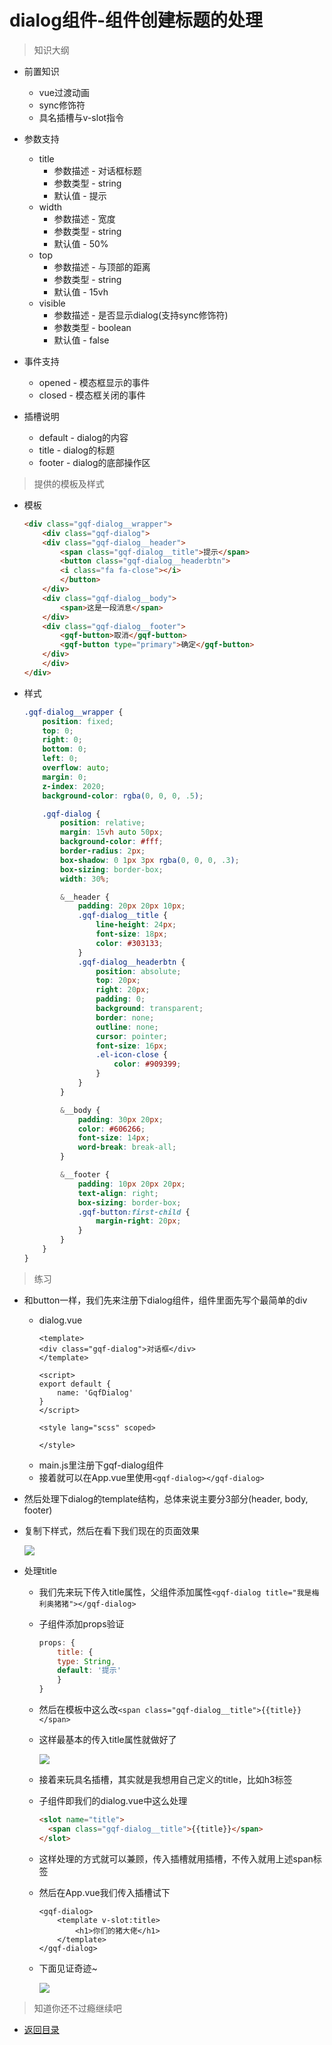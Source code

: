 # dialog组件-组件创建标题的处理

> 知识大纲

* 前置知识
    * vue过渡动画
    * sync修饰符
    * 具名插槽与v-slot指令

* 参数支持
    * title
        * 参数描述 - 对话框标题
        * 参数类型 - string
        * 默认值 - 提示
    * width
        * 参数描述 - 宽度
        * 参数类型 - string
        * 默认值 - 50%
    * top
        * 参数描述 - 与顶部的距离
        * 参数类型 - string
        * 默认值 - 15vh
    * visible   
        * 参数描述 - 是否显示dialog(支持sync修饰符)
        * 参数类型 - boolean
        * 默认值 - false

* 事件支持
    * opened - 模态框显示的事件
    * closed - 模态框关闭的事件 

* 插槽说明
    * default - dialog的内容 
    * title - dialog的标题
    * footer - dialog的底部操作区 

> 提供的模板及样式

* 模板
    ```html
    <div class="gqf-dialog__wrapper">
        <div class="gqf-dialog">
        <div class="gqf-dialog__header">
            <span class="gqf-dialog__title">提示</span>
            <button class="gqf-dialog__headerbtn">
            <i class="fa fa-close"></i>
            </button>
        </div>
        <div class="gqf-dialog__body">
            <span>这是一段消息</span>
        </div>
        <div class="gqf-dialog__footer">
            <gqf-button>取消</gqf-button>
            <gqf-button type="primary">确定</gqf-button>
        </div>
        </div>
    </div>    
    ```
* 样式
    ```scss
    .gqf-dialog__wrapper {
        position: fixed;
        top: 0;
        right: 0;
        bottom: 0;
        left: 0;
        overflow: auto;
        margin: 0;
        z-index: 2020;
        background-color: rgba(0, 0, 0, .5);

        .gqf-dialog {
            position: relative;
            margin: 15vh auto 50px;
            background-color: #fff;
            border-radius: 2px;
            box-shadow: 0 1px 3px rgba(0, 0, 0, .3);
            box-sizing: border-box;
            width: 30%;

            &__header {
                padding: 20px 20px 10px;
                .gqf-dialog__title {
                    line-height: 24px;
                    font-size: 18px;
                    color: #303133;
                }
                .gqf-dialog__headerbtn {
                    position: absolute;
                    top: 20px;
                    right: 20px;
                    padding: 0;
                    background: transparent;
                    border: none;
                    outline: none;
                    cursor: pointer;
                    font-size: 16px;
                    .el-icon-close {
                        color: #909399;
                    }
                }
            }

            &__body {
                padding: 30px 20px;
                color: #606266;
                font-size: 14px;
                word-break: break-all;
            }

            &__footer {
                padding: 10px 20px 20px;
                text-align: right;
                box-sizing: border-box;
                .gqf-button:first-child {
                    margin-right: 20px;
                }
            }
        }
    }    
    ```

> 练习

* 和button一样，我们先来注册下dialog组件，组件里面先写个最简单的div   
    * dialog.vue
        ```vue
        <template>
        <div class="gqf-dialog">对话框</div>
        </template>

        <script>
        export default {
            name: 'GqfDialog'
        }
        </script>

        <style lang="scss" scoped>

        </style>    
        ```
    * main.js里注册下gqf-dialog组件
    * 接着就可以在App.vue里使用`<gqf-dialog></gqf-dialog>` 
* 然后处理下dialog的template结构，总体来说主要分3部分(header, body, footer) 
* 复制下样式，然后在看下我们现在的页面效果 

    ![](./images/dialog初始样式.jpg)

* 处理title
    * 我们先来玩下传入title属性，父组件添加属性`<gqf-dialog title="我是梅利奥猪猪"></gqf-dialog>`  
    * 子组件添加props验证
        ```js
        props: {
            title: {
            type: String,
            default: '提示'
            }
        }        
        ```
    * 然后在模板中这么改`<span class="gqf-dialog__title">{{title}}</span>` 
    * 这样最基本的传入title属性就做好了

        ![](./images/title属性.jpg) 

    * 接着来玩具名插槽，其实就是我想用自己定义的title，比如h3标签   
    * 子组件即我们的dialog.vue中这么处理
        ```html
        <slot name="title">
          <span class="gqf-dialog__title">{{title}}</span>
        </slot>        
        ```  
    * 这样处理的方式就可以兼顾，传入插槽就用插槽，不传入就用上述span标签
    * 然后在App.vue我们传入插槽试下   
        ```vue
        <gqf-dialog>
            <template v-slot:title>
                <h1>你们的猪大佬</h1>
            </template>
        </gqf-dialog>        
        ``` 
    * 下面见证奇迹~

        ![](./images/见证插槽奇迹.jpg)       

> 知道你还不过瘾继续吧       

* [返回目录](../../README.md) 